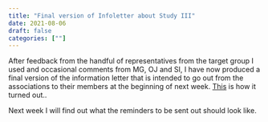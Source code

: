 ```yaml
---
title: "Final version of Infoletter about Study III"
date: 2021-08-06
draft: false
categories: [""]
---
```


After feedback from the handful of representatives from the target group I used and occasional comments from MG, OJ and SI, I have now produced a final version of the information letter that is intended to go out from the associations to their members at the beginning of next week. [This](https://lu.app.box.com/file/848063159266) is how it turned out..

Next week I will find out what the reminders to be sent out should look like.
